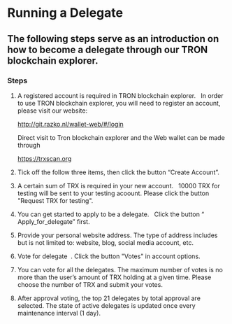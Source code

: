 # Running a Delegate

## The following steps serve as an introduction on how to become a delegate through our TRON blockchain explorer.

### Steps
 
1. A registered account is required in TRON blockchain explorer.   In order to use TRON blockchain explorer, you will need to register an account, please visit our website:    

    http://git.razko.nl/wallet-web/#/login
 
    Direct visit to Tron blockchain explorer and the Web wallet can be made through 
    
    https://trxscan.org   
  
2. Tick off the follow three items, then click the button “Create Account”.     
 
3. A certain sum of TRX is required in your new account.   10000 TRX for testing will be sent to your testing acoount. Please click the button "Request TRX for testing".  

4. You can get started to apply to be a delegate.   Click the button “ Apply_for_delegate” first.  

5. Provide your personal website address. The type of address includes but is not limited to: website, blog, social media account, etc.  
 
6. Vote for delegate  . Click the button "Votes" in account options.  

7. You can vote for all the delegates. The maximum number of votes is no more than the user’s amount of TRX holding at a given time. Please choose the number of TRX and submit your votes.  

8. After approval voting, the top 21 delegates by total approval are selected. The state of active delegates is updated once every maintenance interval (1 day).